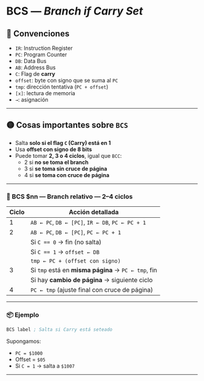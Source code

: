 # BCS — *Branch if Carry Set*

## 🧠 Convenciones

- `IR`: Instruction Register  
- `PC`: Program Counter  
- `DB`: Data Bus  
- `AB`: Address Bus  
- `C`: Flag de **carry**  
- `offset`: byte con signo que se suma al `PC`  
- `tmp`: dirección tentativa (`PC + offset`)  
- `[x]`: lectura de memoria  
- `→`: asignación  

---

## 🟡 Cosas importantes sobre `BCS`

- Salta **solo si el flag `C` (Carry) está en 1**
- Usa **offset con signo de 8 bits**
- Puede tomar **2, 3 o 4 ciclos**, igual que `BCC`:
  - 2 si **no se toma el branch**
  - 3 si **se toma sin cruce de página**
  - 4 si **se toma con cruce de página**

---

### 🔹 BCS $nn — Branch relativo — **2–4 ciclos**

| Ciclo | Acción detallada |
|-------|------------------|
| 1     | `AB ← PC`, `DB ← [PC]`, `IR ← DB`, `PC ← PC + 1` |
| 2     | `AB ← PC`, `DB ← [PC]`, `PC ← PC + 1`  
|       | Si `C == 0` → fin (no salta)  
|       | Si `C == 1` → `offset ← DB`  
|       | `tmp ← PC + (offset con signo)` |
| 3     | Si `tmp` está en **misma página** → `PC ← tmp`, fin  
|       | Si hay **cambio de página** → siguiente ciclo |
| 4     | `PC ← tmp` (ajuste final con cruce de página) |

---

### 📦 Ejemplo

```asm
BCS label ; Salta si Carry está seteado
```

Supongamos:
- `PC = $1000`
- Offset = `$05`
- Si `C = 1` → salta a `$1007`

---
